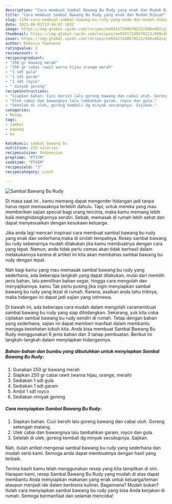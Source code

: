 ```yaml
---
description: "Cara membuat Sambal Bawang Bu Rudy yang enak dan Mudah Dibuat"
title: "Cara membuat Sambal Bawang Bu Rudy yang enak dan Mudah Dibuat"
slug: 1194-cara-membuat-sambal-bawang-bu-rudy-yang-enak-dan-mudah-dibuat
date: 2021-06-01T13:44:07.103Z
image: https://img-global.cpcdn.com/recipes/ee934172d0b70223/680x482cq70/sambal-bawang-bu-rudy-foto-resep-utama.jpg
thumbnail: https://img-global.cpcdn.com/recipes/ee934172d0b70223/680x482cq70/sambal-bawang-bu-rudy-foto-resep-utama.jpg
cover: https://img-global.cpcdn.com/recipes/ee934172d0b70223/680x482cq70/sambal-bawang-bu-rudy-foto-resep-utama.jpg
author: Rebecca Townsend
ratingvalue: 3
reviewcount: 4
recipeingredient:
- "250 gr bawang merah"
- "250 gr cabai rawit warna hijau orange merah"
- "1 sdt gula"
- "1 sdt garam"
- "1 sdt royco"
- " minyak goreng"
recipeinstructions:
- "Siapkan bahan. Cuci bersih lalu goreng bawang dan cabai utuh. Goreng setengah matang."
- "Ulek cabai dan bawangnya lalu tambahkan garam, royco dan gula."
- "Setelah di ulek, goreng kembali dg minyak secukupnya. Sajikan."
categories:
- Resep
tags:
- sambal
- bawang
- bu

katakunci: sambal bawang bu 
nutrition: 219 calories
recipecuisine: Indonesian
preptime: "PT37M"
cooktime: "PT45M"
recipeyield: "3"
recipecategory: Lunch

---
```



![Sambal Bawang Bu Rudy](https://img-global.cpcdn.com/recipes/ee934172d0b70223/680x482cq70/sambal-bawang-bu-rudy-foto-resep-utama.jpg)

Di masa  saat ini , kamu memang dapat mengorder hidangan jadi tanpa harus repot memasaknya terlebih dahulu. Tapi, untuk mereka yang mau memberikan sajian special bagi orang tercinta, maka kamu memang lebih baik menghidangkannya sendiri. Sebab, memasak di rumah lebih sehat dan dapat menyesuaikan dengan kesukaan keluarga.

Jika anda lagi mencari inspirasi cara membuat sambal bawang bu rudy yang enak dan sederhana,maka di sinilah tempatnya. Resep sambal bawang bu rudy  sebenarnya mudah dilakukan jika kamu membuatnya dengan cara yang tepat. Namun, anda tidak perlu cemas akan tidak berhasil dalam melakukannya 
karena di artikel ini kita akan membahas sambal bawang bu rudy dengan tepat.  



Nah bagi kamu yang mau memasak sambal bawang bu rudy yang sederhana, ada beberapa langkah yang dapat dilakukan, mulai dari memilih jenis bahan, lalu pemilihan bahan segar, hingga cara mengolah dan menyajikannya. kamu Tak perlu pusing jika ingin menyiapkan sambal bawang bu rudy yang lezat di rumah. Karena, asalkan anda  tahu triknya, maka hidangan ini dapat jadi sajian yang istimewa.

Di bawah ini, ada beberapa cara mudah dalam mengolah caramembuat sambal bawang bu rudy yang siap dihidangkan. Sekarang, yuk kita coba ciptakan sambal bawang bu rudy sendiri di rumah. Tetap dengan bahan yang sederhana, sajian ini dapat memberi manfaat dalam membantu menjaga kesehatan tubuh kita. Anda bisa membuat Sambal Bawang Bu Rudy menggunakan 6 jenis bahan dan 3 tahap pembuatan. Berikut ini langkah-langkah dalam menyiapkan hidangannya.

<!--inarticleads1-->

##### Bahan-bahan dan bumbu yang dibutuhkan untuk menyiapkan Sambal Bawang Bu Rudy:

1. Gunakan 250 gr bawang merah
1. Siapkan 250 gr cabai rawit (warna hijau, orange, merah)
1. Sediakan 1 sdt gula
1. Sediakan 1 sdt garam
1. Ambil 1 sdt royco
1. Sediakan  minyak goreng




<!--inarticleads2-->

##### Cara menyiapkan Sambal Bawang Bu Rudy:

1. Siapkan bahan. Cuci bersih lalu goreng bawang dan cabai utuh. Goreng setengah matang.
1. Ulek cabai dan bawangnya lalu tambahkan garam, royco dan gula.
1. Setelah di ulek, goreng kembali dg minyak secukupnya. Sajikan.




Nah, itulah artikel mengenai  sambal bawang bu rudy  yang sederhana dan mudah versi kami. Semoga anda dapat membuatnya dengan hasil yang terbaik. 

Terima kasih kamu telah menggunakan resep yang kita tampilkan di sini. Harapan kami, resep  Sambal Bawang Bu Rudy yang mudah di atas dapat membantu Anda menyiapkan makanan yang enak untuk keluarga/teman ataupun menjadi ide dalam berbisnis kuliner. Bagaimana? Mudah bukan? Itulah cara menyiapkan sambal bawang bu rudy yang bisa Anda kerjakan di rumah. Semoga bermanfaat dan selamat mencoba!

